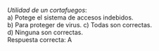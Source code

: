 *Utilidad de un cortafuegos*:  
a) Potege el sistema de accesos indebidos.  
b) Para proteger de virus. 
c) Todas son correctas.  
d) Ninguna son correctas.  
Respuesta correcta: A 
